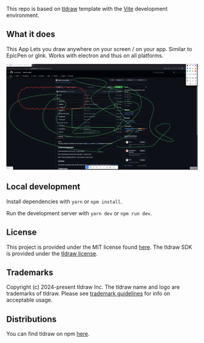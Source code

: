This repo is based on [tldraw](https://github.com/tldraw/tldraw) template with the [Vite](https://vitejs.dev/) development environment.

## What it does

This App Lets you draw anywhere on your screen / on your app.
Similar to EpicPen or gInk. Works with electron and thus on all platforms.

![Screenshot](public/Screenshot.png)

## Local development

Install dependencies with `yarn` or `npm install`.

Run the development server with `yarn dev` or `npm run dev`.

## License

This project is provided under the MIT license found [here](https://github.com/tldraw/vite-template/blob/main/LICENSE.md). The tldraw SDK is provided under the [tldraw license](https://github.com/tldraw/tldraw/blob/main/LICENSE.md).

## Trademarks

Copyright (c) 2024-present tldraw Inc. The tldraw name and logo are trademarks of tldraw. Please see  [trademark guidelines](https://github.com/tldraw/tldraw/blob/main/TRADEMARKS.md) for info on acceptable usage.

## Distributions

You can find tldraw on npm [here](https://www.npmjs.com/package/@tldraw/tldraw?activeTab=versions).